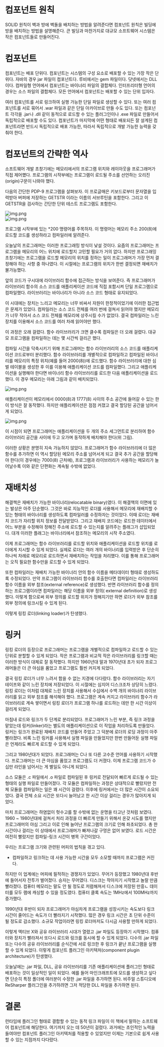 # **컴포넌트 원칙**  
SOLID 원칙이 벽과 방에 벽돌을 배치하는 방법을 알려준다면 컴포넌트 원칙은 빌딩에 방을 배치하는 방법을 설명해준다. 큰 빌딩과 마찬가지로 대규모 
소프트웨어 시스템은 작은 컴포넌트들로 만들어진다.  
  
# **컴포넌트**  
컴포넌트는 배포 단위다. 컴포넌트는 시스템의 구성 요소로 배포할 수 있는 가장 작은 단위다. 자바의 경우 jar 파일이 컴포넌트다. 루비에서는 gem 파일이다. 
닷넷에서는 DLL이다. 컴파일형 언어에서 컴포넌트는 바이너리 파일의 결합체다. 인터프리터형 언어의 경우는 소스 파일의 결합체다. 모든 언어에서 컴포넌트는 
배포할 수 있는 단위 입자다.  
  
여러 컴포넌트를 서로 링크하여 실행 가능한 단일 파일로 생성할 수 있다. 또는 여러 컴포넌트를 서로 묶어서 .war 파일과 같은 단일 아카이브로 만들 수도 
있다. 또는 컴포넌트 각각을 .jar나 .dll 같이 동적으로 로드할 수 있는 플러그인이나 .exe 파일로 만들어서 독립적으로 배포할 수도 있다. 컴포넌트가 
마지막에 어떤 형태로 배포되든 잘 설계된 컴포넌트라면 반드시 독립적으로 배포 가능한, 따라서 독립적으로 개발 가능한 능력을 갖춰야 한다.  
  
# **컴포넌트의 간략한 역사**  
소프트웨어 개발 초창기에는 메모리에서의 프로그램 위치와 레이아웃을 프로그래머가 직접 제어헀다. 프로그램의 시작부에는 프로그램이 로드될 주소를 선언하는 
오리진(origin)구문이 나와야 했다.  
  
다음의 간단한 PDP-9 프로그램을 살펴보자. 이 프로글매은 키보드로부터 문자열을 입력받아 버퍼에 저장하는 GETSTR 이라는 이름의 서브루틴을 포함한다. 
그리고 이 GETSTR을 검사하는 간단한 단위 테스트 프로그램도 포함한다.  
  
![img.png](image/img.png)  
![img.png](image/img2.png)  
  
프로그램 시작부에 있는 *200 명령어를 주목하자. 이 명령어는 메모리 주소 200(8)에 로드할 코드를 생성하라고 컴파일러에 알려준다.  
  
오늘날의 프로그래머는 이러한 프로그래밍 방식이 낯설 것이다. 요즘의 프로그래머는 프로그램을 메모리의 어느 위치에 로드할지 고민할 필요가 거의 없다. 
하지만 프로그래밍 초창기에는 프로그램을 로드할 메모리의 위치를 정하는 일이 프로그래머가 가장 먼저 결정해야 하는 사항 중 하나였다. 이 시절에는 프로그램의 
위치가 한번 결정되면 재배치가 불가능했다.  
  
앞의 코드가 구시대에 라이브러리 함수에 접근하는 방식을 보여준다. 즉 프로그래머가 라이브러리 함수의 소스 코드를 애플리케이션 코드에 직접 포함시켜 
단일 프로그램으로 컴파일했다. 라이브러리는 바이너리가 아니라 소스 코드 형태로 유지되었다.  
  
이 시대에는 장치는 느리고 메모리는 너무 비싸서 자원이 한정적이었기에 이러한 접근법은 문제가 있었다. 컴파일러는 소스 코드 전체를 여러 번에 걸쳐서 
읽어야 했지만 메모리가 너무 작아서 소스 코드 전체를 메모리에 상주시킬 수가 없었다. 결국 컴파일러는 느린 장치를 이용해서 소스 코드를 여러 차례 읽어야만 했다.  
  
이 과정은 오래 걸렸다. 함수 라이브러리가 크면 클수록 컴파일은 더 오래 걸렸다. 대규모 프로그램을 컴파일하는 데는 몇 시간씩 걸리곤 했다.  
  
컴파일 시간을 닥축시키기 위해 프로그래머는 함수 라이브러리의 소스 코드를 애플리케이션 코드로부터 분리했다. 함수 라이브러리를 개별적으로 컴파일하고 
컴파일된 바이너리를 메모리의 특정 위치(예를 들어 2000(8))에 로드했다. 함수 라이브러리에 대한 심벌 테이블을 생성한 후 이를 이용해 애플리케이션 코드를 
컴파일했다. 그리고 애플리케이션을 실행해야 한다면 바이너리 함수 라이브러리를 로드한 다음 애플리케이션을 로드했다. 이 경우 메모리는 아래 그림과 같이 
배치되었다.  
  
![img.png](image/img3.png)  
  
애플리케이션이 메모리에서 0000(8)과 1777(8) 사이의 주소 공간에 들어갈 수 있는 한 이 방식은 잘 동작했다. 하지만 애플리케이션은 점점 커졌고 결국 할당된 
공간을 넘어서게 되었다.  
  
![img.png](image/img4.png)  
  
이 시점이 되면 프로그래머는 애플리케이션을 두 개의 주소 세그먼트로 분리하여 함수 라이브러리 공간을 사이에 두고 오가며 동작하게 배치해야 한다(위 그림).  
  
이러한 상황은 분명히 지속 가능하지 않았다. 프로그래머가 함수 라이브러리에 더 많은 함수를 추가하면 이 역시 할당된 메모리 주소를 넘어서게 되고 
결국 추가 공간을 할당해야 한다(이 경우에는 7000(8) 근처에), 프로그램과 라이브러리가 사용하는 메모리가 늘어날수록 이와 같은 단편화는 계속될 수밖에 
없었다.  
  
# **재배치성**  
해결책은 재배치가 가능한 바이너리(relocatable binary)였다. 이 해결책의 이면에 있는 발상은 아주 단순했다. 그것은 바로 지능적인 로더를 사용해서 메모리에 
재배치할 수 있는 형태의 바이너리를 생성하도록 컴파일러를 수정하자는 것이었다. 이때 로더는 재배치 코드가 자리할 위치 정보를 전달받았다. 그리고 재배치 
코드에는 로드한 데이터에서 어느 부분을 수정해야 정해진 주소에 로드할 수 있는지를 알려주는 플래그가 삽입되었다. 대개 이러한 플래그는 바이너리에서 
참조하는 메모리의 시작 주소였다.  
  
이제 프로그래머는 함수 라이브러리를 로드할 위치와 애플리케이션을 로드할 위치를 로더에게 지시할 수 있게 되었다. 실제로 로더는 여러 개의 바이너리를 입력받은 후 
단순히 하나씩 차례로 메모리로 로드하면서 재배치하는 작업을 처리했다. 이를 통해 프로그래머는 오직 필요한 함수만을 로드할 수 있게 되었다.  
  
또한 컴파일러는 재배치 가능한 바이너리 안의 함수 이름을 메타데이터 형태로 생성하도록 수정되었다. 만약 프로그램이 라이브러리 함수를 호출한다면 컴파일러는 
라이브러리 함수 이름을 외부 참조(external reference)로 생성했다. 반면 라이브러리 함수를 정의하는 프로그램이라면 컴파일러는 해당 이름을 외부 정의(
external definition)로 생성했다. 이렇게 함으로써 외부 정의를 로드할 위치가 정해지기만 하면 로더가 외부 참조를 외부 정의에 링크시킬 수 있게 된다.  
  
이렇게 링킹 로더(linking loader)가 탄생했다.  
  
# **링커**  
링킹 로더의 등장으로 프로그래머는 프로그램을 개별적으로 컴파일하고 로드할 수 있는 단위로 분할할 수 있게 되었다. 작은 프로그램과 비교적 작은 라이브러리를 
링크할 때는 이러한 방식이 대체로 잘 동작했다. 하지만 1960년대 말과 1970년대 초가 되자 프로그래머들은 더 큰 야심을 품었고 프로그램도 훨씬 커지게 되었다.  
  
결국 링킹 로더가 너무 느려서 함을 수 없는 지경에 다다랐다. 함수 라이브러리는 자기 테이프와 같이 느린 장치에 저장되었다. 이 시절에는 심지어 디스크조차 
상당히 느렸다. 링킹 로더는 이처럼 대체로 느린 장치를 사용해서 수십에서 수백 개의 바이너리 라이브러리를 읽고 외부 참조를 해석해야 했다. 프로그램은 계속 
커지고 라이브러리 함수가 라이브러리로 계속 쌓이면서 링킹 로더가 프로그램 하나를 로드하는 데만 한 시간 이상이 걸리게 되었다.  
  
마침내 로드와 링크가 두 단계로 분리되었다. 프로그래머가 느린 부분, 즉 링크 과정을 맡았는데 링커(linker)라는 별도의 애플리케이션으로 이 작업을 처리하도록 
만들었다. 링커는 링크가 완료된 재배치 코드를 만들어 주었고 그 덕분에 로더의 로딩 과정이 아주 빨라졌다. 비록 느린 링커를 사용해서 실행 파일을 만들었지만 
한번 만들어둔 실행 파일은 언제라도 빠르게 로드할 수 있게 되었다.  
  
그리고 1980년대가 되었다. 프로그래머는 C나 또 다른 고수준 언어를 사용하기 시작했다. 프로그래머는 더 큰 야심을 품었고 프로그램도 더 커졌다. 이제 프로그램 
코드가 수십만 라인을 넘어서는 게 별일도 아니게 되었다.  
  
소스 모듈은 .c 파일에서 .o 파일로 컴파일된 후 링커로 전달되어 빠르게 로드될 수 있는 형태의 실행 파일로 만들어졌다. 각 모듈은 컴파일하는 과정은 
상대적으로 빨랐지만 전체 모듈을 컴파일하는 일은 꽤 시간이 걸렸다. 이후에 링커에서는 더 많은 시간이 소요되었다. 결국 전체 소요 시간은 또다시 늘어났고 
한 시간 이상 걸리는 경우가 많아지게 되었다.  
  
마치 프로그래머는 하염없이 헛수고를 할 수밖에 없는 운명을 타고난 것처럼 보였다. 1960 ~ 1980년대에 걸쳐서 처리 과정을 더 빠르게 만들기 위해서 온갖 
시도를 했지만 프로그래머의 야심 그리고 이로 인해 늘어난 프로그램의 크기로 인해 좌초되었다. 총 한 시간이나 걸리는 이 상태에서 프로그래머가 빠져나갈 
구멍은 없어 보였다. 로드 시간은 여전히 빨랐지만 컴파일-링크 시간이 병목 구간이었다.  
  
우리는 프로그램 크기와 관련된 머피의 법칙을 겪고 있다.  
  
- 컴파일하고 링크하는 데 사용 가능한 시간을 모두 소모할 때까지 프로그램은 커진다.  
  
하지만 이 업계에는 머피에 필적하는 경쟁자가 있었다. 무어가 등장했고 1980년대 후반에 들어서자 전투가 벌어졌다. 승자는 무어였다. 디스크는 작아지기 
시작했고 놀랄 만큼 빨라졌다. 컴퓨터 메모리는 말도 안 될 정도로 저렴해져서 디스크에 저장된 만흥ㄴ 데이터를 모두 램에 캐싱할 수 있을 정도였다. 
컴퓨터 클록 속도는 1MHz에서 100MHz까지 증가했다.  
  
1990년대 후반이 되자 프로그래머가 야심차게 프로그램을 성장시키는 속도보다 링크 시간이 줄어드는 속도가 더 빨라지기 시작했다. 많은 경우 링크 시간은 
초 단위 수준이 될 정도로 감소했다. 소규모 작업이라면 링킹 로더마저도 다시금 사용할 만하게 되었다.  
  
이렇게 액티브 X와 공유 라이브러리 시대가 열렸고 .jar 파일도 등장하기 시작했다. 컴퓨터와 장치가 빨라져서 또다시 로드와 링크를 동시에 할 수 있게 
되었다. 다수의 .jar 파일 또는 다수의 공유 라이브러리를 순식간에 서로 링크한 후 링크가 끝난 프로그램을 실행할 수 있게 되었다. 이렇게 컴포넌트 플러그인 
아키텍처(component plugin architecture)가 탄생했다.  
  
오늘날에는 .jar 파일, DLL, 공유 라이브러리를 기존 애플리케이션에 플러그인 형태로 배포하는 것이 일상적인 일이 되었다. 예를 들어 마인크래프트에 
모드를 생성하고 싶다면 단순히 특정 폴더에 여러분이 수정한 .jar 파일을 추가하면 된다. 비주얼 스튜디오에 ReSharper 플러그인을 추가하려면 그저 적당한 
DLL 파일을 추가하면 된다.  
  
# **결론**  
런타임에 플러그인 형태로 결합할 수 있는 동적 링크 파일이 이 책에서 말하는 소프트웨어 컴포넌트에 해당한다. 여기까지 오는 데 50년이 걸렸다. 과거에는 
초인적인 노력을 들여야만 컴포넌트 플러그인 아키텍처를 적용할 수 있었지만 이제는 기본으로 쉽게 사용할 수 있는 지점까지 다다랐다.  

